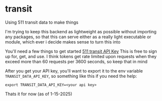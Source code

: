 # transit
Using 511 transit data to make things

I'm trying to keep this backend as lightweight as possible without importing any packages, so that this can serve either as a really light executable or module, which ever i decide makes sense to turn this into

You'll need a few things to get started
[511 transit API Key](https://511.org/open-data/token)
This is free to sign up for, get, and use. I think tokens get rate limited upon requests when they exceed more than 60 requests per 3600 seconds, so keep that in mind

After you get your API key, you'll want to export it to the env variable `TRANSIT_DATA_API_KEY`, so something like this if you need the help:
```
export TRANSIT_DATA_API_KEY=<your api key>
```

Thats it for now (as of 1-15-2025)

